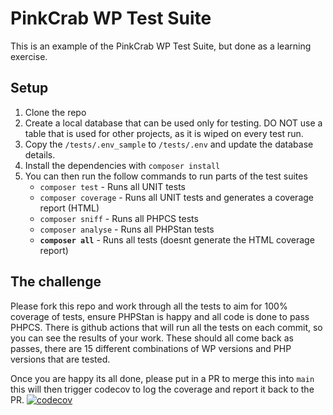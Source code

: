 # PinkCrab WP Test Suite 

This is an example of the PinkCrab WP Test Suite, but done as a learning exercise.

## Setup

1. Clone the repo
2. Create a local database that can be used only for testing. DO NOT use a table that is used for other projects, as it is wiped on every test run.
3. Copy the `/tests/.env_sample` to `/tests/.env` and update the database details.
4. Install the dependencies with `composer install`
5. You can then run the follow commands to run parts of the test suites
   * `composer test` - Runs all UNIT tests
   * `composer coverage` - Runs all  UNIT tests and generates a coverage report (HTML)
   * `composer sniff` - Runs all PHPCS tests
   * `composer analyse` - Runs all PHPStan tests
   * **`composer all`** - Runs all tests (doesnt generate the HTML coverage report)

## The challenge

Please fork this repo and work through all the tests to aim for 100% coverage of tests, ensure PHPStan is happy and all code is done to pass PHPCS.
There is github actions that will run all the tests on each commit, so you can see the results of your work. These should all come back as passes, there are 15 different combinations of WP versions and PHP versions that are tested.

Once you are happy its all done, please put in a PR to merge this into `main` this will then trigger codecov to log the coverage and report it back to the PR.
[![codecov](https://codecov.io/gh/gin0115/wp-unit-setup/branch/main/graph/badge.svg?token=GVTB7X33RY)](https://codecov.io/gh/gin0115/wp-unit-setup)





